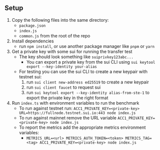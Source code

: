 ## Setup

1. Copy the following files into the same directory:
    * `package.json`
    * `index.js`
    * `common.js` from the root of the repo
2. Install dependencies
    * run `npm install`, or use another package manager like `pnpm` or `yarn`
3. Get a private key with some sui for running the transfer test
    * The key should look something like `suiprivkey123abc...`
        * You can export a private key from the sui CLI using `sui keytool export --key-identity your-alias`
    * For testing you can use the sui CLI to create a new keypair with testnet sui:
        1. run `sui client new-address ed25519` to create a new keypair
        2. run `sui client faucet` to request sui
        3. run `sui keytool export --key-identity alias-from-ste-1`  to export the private key in the right format
4. Run `index.ts` with environment variables to run the benchmark
    * To run against testnet run: `ACC1_PRIVATE_KEY=<private-key> URL=https://fullnode.testnet.sui.io:443 node index.js`
    * To run against mainnet remove the URL variable `ACC1_PRIVATE_KEY=<private-key> node index.js`
    * To report the metrics add the appropriate metrics environment variables:
        - `METRICS_URL=<url> METRICS_AUTH_TOKEN=<token> METRICS_TAG=<tag> ACC1_PRIVATE_KEY=<private-key> node index.js`


